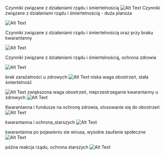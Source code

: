 Czynniki związane z działaniami rządu i śmiertelnością
![Alt Text](data_light/gif/100_50_5-control_control.gif)
Czynniki związane z działaniami rządu i śmiertelnością - duża plansza

![Alt Text](data_light/gif/100_500control.gif)

Czynniki związane z działaniami rządu i śmiertelnością oraz przy braku kwarantanny

![Alt Text](data_light/gif/199_500control.gif)

Czynniki związane z działaniami rządu i śmiertelnością, ochrona zdrowia

![Alt Text](data_light/gif/299_500control.gif)

brak zarażalności u zdrowych
![Alt Text](data_light/gif/453_50control_.gif)
niska waga obostrzeń, stała śmiertelność

![Alt Text](data_light/gif/1000_it_100_100_.gif)
zwiększona waga obostrzeń, nieprzestrzeganie kwarantanny u zdrowych
![Alt Text](data_light/gif/10050control.gif)

Kwarantanna i fundusze na ochronę zdrowia, stosowanie się do obostrzeń
![Alt Text](data_light/gif/kwarantanna_i_fundusze.gif)

kwarantanna i ochrona_starszych
![Alt Text](data_light/gif/kwarantanna_i_ochrona_starszych.gif)

kwarantanna po pojawieniu sie wirusa, wysokie zaufanie społeczne
![Alt Text](data_light/gif/kwarantanna_od_razu.gif)

późna reakcja rządu, ochrona starszych
![Alt Text](data_light/gif/pozna_reakcja.gif)